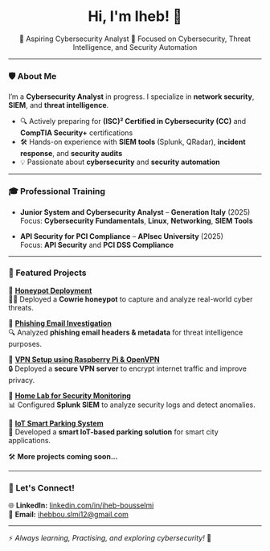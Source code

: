 <h1 align="center">Hi, I'm Iheb! 👋</h1>

<p align="center">
🚀 Aspiring Cybersecurity Analyst  
🔐 Focused on Cybersecurity, Threat Intelligence, and Security Automation  
</p>

---

### 🛡️ About Me

I’m a **Cybersecurity Analyst** in progress. I specialize in **network security**, **SIEM**, and **threat intelligence**. 

- 🔍 Actively preparing for **(ISC)² Certified in Cybersecurity (CC)** and **CompTIA Security+** certifications
- 🛠 Hands-on experience with **SIEM tools** (Splunk, QRadar), **incident response**, and **security audits**
- 💡 Passionate about **cybersecurity** and **security automation**

---

### 🎓 Professional Training

- **Junior System and Cybersecurity Analyst** – **Generation Italy** (2025)  
  Focus: **Cybersecurity Fundamentals**, **Linux**, **Networking**, **SIEM Tools**

- **API Security for PCI Compliance** – **APIsec University** (2025)  
  Focus: **API Security** and **PCI DSS Compliance**

---


### 📌 Featured Projects  

📌 **[Honeypot Deployment](https://github.com/iheb457/honeypot-analysis)**  
🕵️‍♂️ Deployed a **Cowrie honeypot** to capture and analyze real-world cyber threats.  

📌 **[Phishing Email Investigation](https://github.com/iheb457/phishing-analysis)**  
🔍 Analyzed **phishing email headers & metadata** for threat intelligence purposes.  

📌 **[VPN Setup using Raspberry Pi & OpenVPN](https://github.com/iheb457/raspberry-vpn)**  
🔒 Deployed a **secure VPN server** to encrypt internet traffic and improve privacy.  

📌 **[Home Lab for Security Monitoring](https://github.com/iheb457/security-lab)**  
📊 Configured **Splunk SIEM** to analyze security logs and detect anomalies.  

📌 **[IoT Smart Parking System](https://github.com/iheb457/iot-parking)**  
🚗 Developed a **smart IoT-based parking solution** for smart city applications.  

🛠 **More projects coming soon...**  
 
---

### 🔗 Let's Connect!  

🌐 **LinkedIn:** [linkedin.com/in/iheb-bousselmi](https://www.linkedin.com/in/iheb-bousselmi)  
📧 **Email:** [ihebbou.slmi12@gmail.com](mailto:ihebbou.slmi12@gmail.com)  

---

⚡ _Always learning, Practising, and exploring cybersecurity!_ 🚀  
